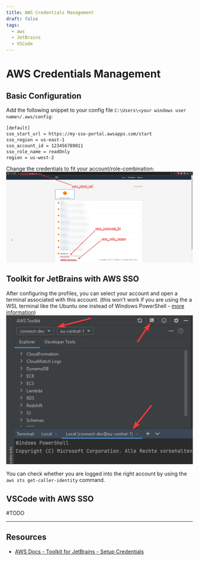 ```yaml
---
title: AWS Credentials Management
draft: false
tags:
  - aws
  - JetBrains
  - VSCode
---
```

# AWS Credentials Management

## Basic Configuration

Add the following snippet to your config file `C:\Users\<your windows user name>/.aws/config`:
```
[default]
sso_start_url = https://my-sso-portal.awsapps.com/start
sso_region = us-east-1
sso_account_id = 123456789011
sso_role_name = readOnly
region = us-west-2
```

Change the credentials to fit your account/role-combination:
![](./../assets/aws-credentials-management-sso.png)

## Toolkit for JetBrains with AWS SSO

After configuring the profiles, you can select your account and open a terminal associated with this account. (this won't work if you are using the a WSL terminal like the Ubuntu one instead of Windows PowerShell - [more information](guide-wsl-cloud-dev-environment.md))
![](./../assets/jetbrains-toolbox-credentials.png)

You can check whether you are logged into the right account by using the `aws sts get-caller-identity` command.

## VSCode with AWS SSO
#TODO

---
## Resources
- [AWS Docs - Toolkit for JetBrains - Setup Credentials](https://docs.aws.amazon.com/toolkit-for-jetbrains/latest/userguide/setup-credentials.html)